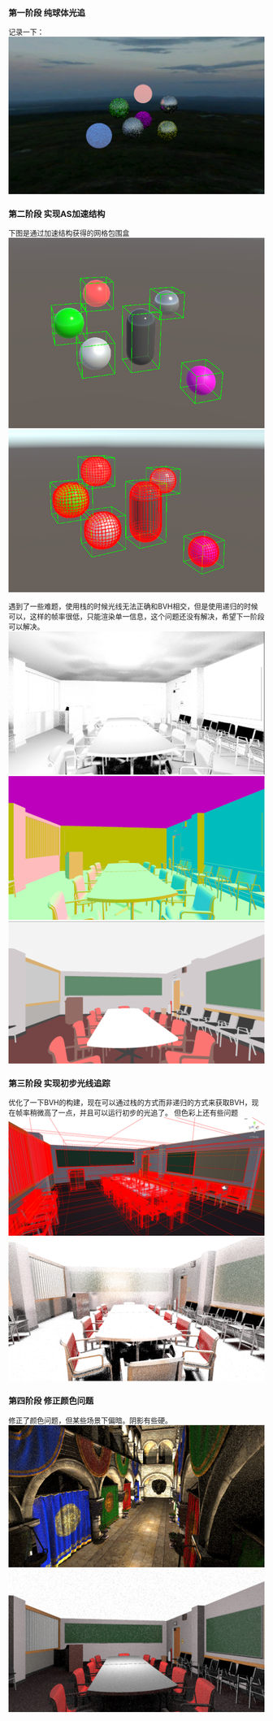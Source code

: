 ### 第一阶段 纯球体光追

记录一下：![image](./img/1.png)

### 第二阶段 实现AS加速结构

下图是通过加速结构获得的网格包围盒
![image](./img/2.png)
![image](./img/3.png)

遇到了一些难题，使用栈的时候光线无法正确和BVH相交，但是使用递归的时候可以，这样的帧率很低，只能渲染单一信息，这个问题还没有解决，希望下一阶段可以解决。
![深度图](./img/4.png)
![法线图](./img/5.png)
![基础颜色图](./img/6.png)

### 第三阶段 实现初步光线追踪
优化了一下BVH的构建，现在可以通过栈的方式而非递归的方式来获取BVH，现在帧率稍微高了一点，并且可以运行初步的光追了。
但色彩上还有些问题
![image](./img/7.png)
![image](./img/8.png)

### 第四阶段 修正颜色问题
修正了颜色问题，但某些场景下偏暗。阴影有些硬。
![image](./img/9.png)
![image](./img/10.png)
